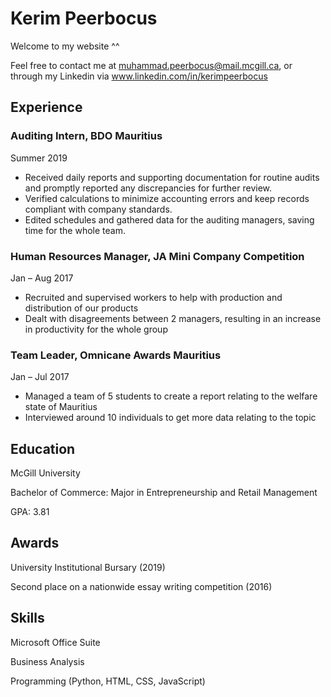 # Kerim Peerbocus

Welcome to my website ^^

Feel free to contact me at muhammad.peerbocus@mail.mcgill.ca, or through my Linkedin via www.linkedin.com/in/kerimpeerbocus

## Experience

### Auditing Intern, BDO Mauritius

Summer 2019

- Received daily reports and supporting documentation for routine audits and promptly reported any discrepancies for further review.
- Verified calculations to minimize accounting errors and keep records compliant with company standards.
- Edited schedules and gathered data for the auditing managers, saving time for the whole team. 

### Human Resources Manager, JA Mini Company Competition 

Jan – Aug 2017

- Recruited and supervised workers to help with production and distribution of our products
- Dealt with disagreements between 2 managers, resulting in an increase in productivity for the whole group

### Team Leader, Omnicane Awards Mauritius

Jan – Jul 2017

- Managed a team of 5 students to create a report relating to the welfare state of Mauritius
- Interviewed around 10 individuals to get more data relating to the topic


## Education

McGill University

Bachelor of Commerce: Major in Entrepreneurship and Retail Management

GPA: 3.81


## Awards

University Institutional Bursary (2019)

Second place on a nationwide essay writing competition (2016)


## Skills

Microsoft Office Suite

Business Analysis

Programming (Python, HTML, CSS, JavaScript)
